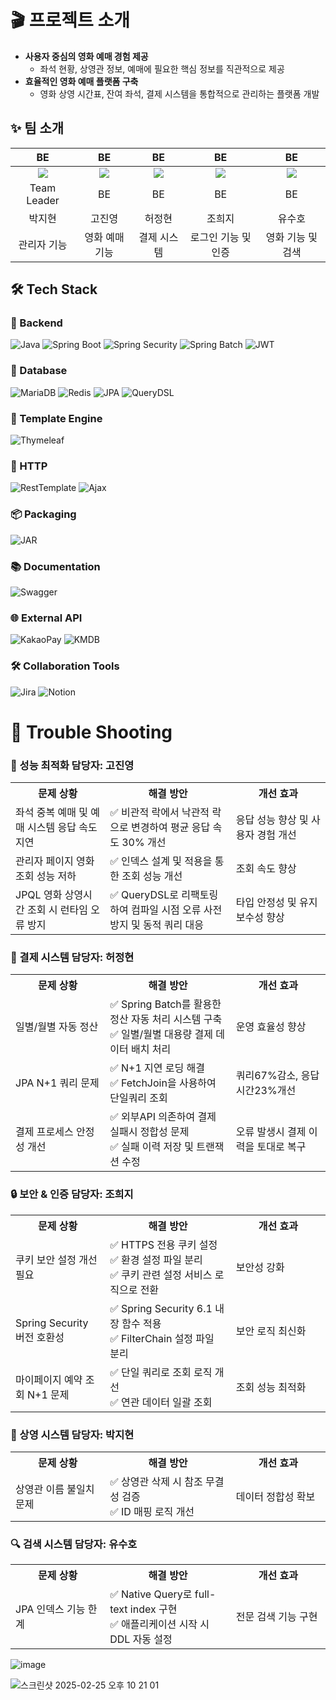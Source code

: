 <h1>🎬 프로젝트 소개</h1> 

- **사용자 중심의 영화 예매 경험 제공**
    - 좌석 현황, 상영관 정보, 예매에 필요한 핵심 정보를 직관적으로 제공
- **효율적인 영화 예매 플랫폼 구축**
    - 영화 상영 시간표, 잔여 좌석, 결제 시스템을 통합적으로 관리하는 플랫폼 개발

## ✨ 팀 소개

|                          BE                           |                            BE                          |               BE                |                             BE                             |                             BE                             |
|:---------------------------------------------------------:|:----------------------------------------------------------:|:--------------------------------:|:-----------------------------------------------------------:|:-----------------------------------------------------------:|
| ![](https://avatars.githubusercontent.com/u/134962465?v=4) | ![](https://avatars.githubusercontent.com/u/133757475?v=4) | ![](https://avatars.githubusercontent.com/u/188425240?v=4) | ![](https://avatars.githubusercontent.com/u/77951852?v=4) | ![](https://avatars.githubusercontent.com/u/134962465?v=4) |
|                          Team Leader                           |                            BE                           |               BE                |                             BE                             |                             BE                             |
|             박지현              |         고진영          | 허정현 |           조희지           |           유수호           |
| 관리자 기능<br> |  영화 예매 기능 | 결제 시스템 | 로그인 기능 및 인증 | 영화 기능 및 검색
## 🛠 Tech Stack

### 🔨 Backend
![Java](https://img.shields.io/badge/Java_17-ED8B00?style=for-the-badge&logo=openjdk&logoColor=white)
![Spring Boot](https://img.shields.io/badge/Spring_Boot_3.4.0-6DB33F?style=for-the-badge&logo=spring&logoColor=white)
![Spring Security](https://img.shields.io/badge/Spring_Security-6DB33F?style=for-the-badge&logo=spring-security&logoColor=white)
![Spring Batch](https://img.shields.io/badge/Spring_Batch-6DB33F?style=for-the-badge&logo=spring&logoColor=white)
![JWT](https://img.shields.io/badge/JWT-black?style=for-the-badge&logo=JSON%20web%20tokens)

### 💾 Database
![MariaDB](https://img.shields.io/badge/MariaDB-003545?style=for-the-badge&logo=mariadb&logoColor=white)
![Redis](https://img.shields.io/badge/Redis-DC382D?style=for-the-badge&logo=redis&logoColor=white)
![JPA](https://img.shields.io/badge/JPA-6DB33F?style=for-the-badge&logo=spring&logoColor=white)
![QueryDSL](https://img.shields.io/badge/QueryDSL-4479A1?style=for-the-badge&logo=spring&logoColor=white)

### 🎨 Template Engine
![Thymeleaf](https://img.shields.io/badge/Thymeleaf-005F0F?style=for-the-badge&logo=thymeleaf&logoColor=white)

### 📡 HTTP 
![RestTemplate](https://img.shields.io/badge/RestTemplate-6DB33F?style=for-the-badge&logo=spring&logoColor=white)
![Ajax](https://img.shields.io/badge/Ajax-0769AD?style=for-the-badge&logo=jquery&logoColor=white)

### 📦 Packaging
![JAR](https://img.shields.io/badge/JAR-ED8B00?style=for-the-badge&logo=java&logoColor=white)

### 📚 Documentation
![Swagger](https://img.shields.io/badge/Swagger-85EA2D?style=for-the-badge&logo=swagger&logoColor=black)

### 🌐 External API
![KakaoPay](https://img.shields.io/badge/Kakao_Pay-FFCD00?style=for-the-badge&logo=kakao&logoColor=black)
![KMDB](https://img.shields.io/badge/영화진흥위원회-FF0000?style=for-the-badge&logo=film&logoColor=white)

### 🛠️ Collaboration Tools
![Jira](https://img.shields.io/badge/Jira-0052CC?style=for-the-badge&logo=jira&logoColor=white)
![Notion](https://img.shields.io/badge/Notion-000000?style=for-the-badge&logo=notion&logoColor=white)


# 🔧 Trouble Shooting
### 🎯 성능 최적화 담당자: 고진영
<table>
  <tr>
    <th width="30%">문제 상황</th>
    <th width="40%">해결 방안</th>
    <th width="30%">개선 효과</th>
  </tr>
  <tr>
    <td>좌석 중복 예매 및 예매 시스템 응답 속도 지연</td>
    <td>✅ 비관적 락에서 낙관적 락으로 변경하여 평균 응답 속도 30% 개선</td>
    <td>응답 성능 향상 및 사용자 경험 개선</td>
  </tr>
  <tr>
    <td>관리자 페이지 영화 조회 성능 저하</td>
    <td>✅ 인덱스 설계 및 적용을 통한 조회 성능 개선</td>
    <td>조회 속도 향상</td>
  </tr>
  <tr>
    <td>JPQL 영화 상영시간 조회 시 런타임 오류 방지</td>
    <td>✅ QueryDSL로 리팩토링하여 컴파일 시점 오류 사전 방지 및 동적 쿼리 대응</td>
    <td>타입 안정성 및 유지보수성 향상</td>
  </tr>
</table>

### 🔄 결제 시스템 담당자: 허정현
<table>
  <tr>
    <th width="30%">문제 상황</th>
    <th width="40%">해결 방안</th>
    <th width="30%">개선 효과</th>
  </tr>
  <tr>
    <td>일별/월별 자동 정산</td>
    <td>✅ Spring Batch를 활용한 정산 자동 처리 시스템 구축<br>✅ 일별/월별 대용량 결제 데이터 배치 처리</td>
    <td>운영 효율성 향상</td>
  </tr>
  <tr>
    <td>JPA N+1 쿼리 문제</td>
    <td>✅ N+1 지연 로딩 해결<br>✅ FetchJoin을 사용하여 단일쿼리 조회</td>
    <td>쿼리67%감소, 응답시간23%개선</td>
  </tr>
  <tr>
    <td>결제 프로세스 안정성 개선</td>
    <td>✅ 외부API 의존하여 결제 실패시 정합성 문제<br>✅ 실패 이력 저장 및 트랜잭션 수정</td>
    <td>오류 발생시 결제 이력을 토대로 복구</td>
  </tr>
</table>

### 🔒 보안 & 인증 담당자: 조희지
<table>
  <tr>
    <th width="30%">문제 상황</th>
    <th width="40%">해결 방안</th>
    <th width="30%">개선 효과</th>
  </tr>
  <tr>
    <td>쿠키 보안 설정 개선 필요</td>
    <td>✅ HTTPS 전용 쿠키 설정<br>✅ 환경 설정 파일 분리<br>✅ 쿠키 관련 설정 서비스 로직으로 전환</td>
    <td>보안성 강화</td>
  </tr>
  <tr>
    <td>Spring Security 버전 호환성</td>
    <td>✅ Spring Security 6.1 내장 함수 적용<br>✅ FilterChain 설정 파일 분리</td>
    <td>보안 로직 최신화</td>
  </tr>
  <tr>
    <td>마이페이지 예약 조회 N+1 문제</td>
    <td>✅ 단일 쿼리로 조회 로직 개선<br>✅ 연관 데이터 일괄 조회</td>
    <td>조회 성능 최적화</td>
  </tr>
</table>

### 💾 상영 시스템 담당자: 박지현
<table>
  <tr>
    <th width="30%">문제 상황</th>
    <th width="40%">해결 방안</th>
    <th width="30%">개선 효과</th>
  </tr>
  <tr>
    <td>상영관 이름 불일치 문제</td>
    <td>✅ 상영관 삭제 시 참조 무결성 검증<br>✅ ID 매핑 로직 개선</td>
    <td>데이터 정합성 확보</td>
  </tr>
</table>

### 🔍 검색 시스템 담당자: 유수호
<table>
  <tr>
    <th width="30%">문제 상황</th>
    <th width="40%">해결 방안</th>
    <th width="30%">개선 효과</th>
  </tr>
  <tr>
    <td>JPA 인덱스 기능 한계</td>
    <td>✅ Native Query로 full-text index 구현<br>✅ 애플리케이션 시작 시 DDL 자동 설정</td>
    <td>전문 검색 기능 구현</td>
  </tr>
</table>

![image](https://github.com/user-attachments/assets/beae7f05-d121-4307-88d1-4e14f71e0c34)

![스크린샷 2025-02-25 오후 10 21 01](https://github.com/user-attachments/assets/9c1cec73-a6eb-43c6-a655-9e80d1f7507f)
